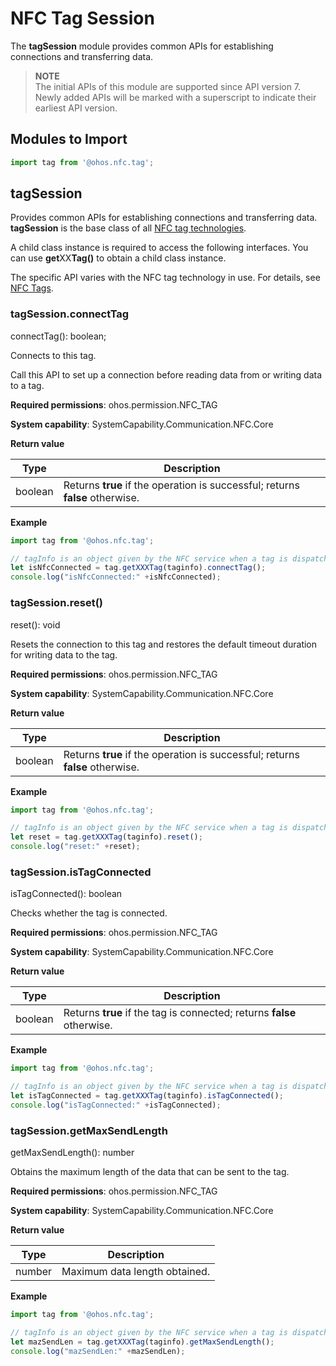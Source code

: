 # NFC Tag Session

The **tagSession** module provides common APIs for establishing connections and transferring data.

> **NOTE**<br>
> The initial APIs of this module are supported since API version 7. Newly added APIs will be marked with a superscript to indicate their earliest API version.

## **Modules to Import**

```js
import tag from '@ohos.nfc.tag';
```

## tagSession

Provides common APIs for establishing connections and transferring data. **tagSession** is the base class of all [NFC tag technologies](js-apis-nfctech.md).

A child class instance is required to access the following interfaces. You can use **get**XX**Tag()** to obtain a child class instance.

The specific API varies with the NFC tag technology in use. For details, see [NFC Tags](js-apis-nfcTag.md).

### tagSession.connectTag

connectTag(): boolean;

Connects to this tag.

Call this API to set up a connection before reading data from or writing data to a tag.

**Required permissions**: ohos.permission.NFC_TAG

**System capability**: SystemCapability.Communication.NFC.Core

**Return value**

| **Type**| **Description**                            |
| ------------------ | --------------------------|
| boolean  | Returns **true** if the operation is successful; returns **false** otherwise.|

**Example**

```js
import tag from '@ohos.nfc.tag';

// tagInfo is an object given by the NFC service when a tag is dispatched.
let isNfcConnected = tag.getXXXTag(taginfo).connectTag(); 
console.log("isNfcConnected:" +isNfcConnected);
```

### tagSession.reset()

reset(): void

Resets the connection to this tag and restores the default timeout duration for writing data to the tag.

**Required permissions**: ohos.permission.NFC_TAG

**System capability**: SystemCapability.Communication.NFC.Core

**Return value**

| **Type**| **Description**                            |
| ------------------ | --------------------------|
| boolean  | Returns **true** if the operation is successful; returns **false** otherwise.|

**Example**

```js
import tag from '@ohos.nfc.tag';

// tagInfo is an object given by the NFC service when a tag is dispatched.
let reset = tag.getXXXTag(taginfo).reset(); 
console.log("reset:" +reset);
```

### tagSession.isTagConnected

isTagConnected(): boolean

Checks whether the tag is connected.

**Required permissions**: ohos.permission.NFC_TAG

**System capability**: SystemCapability.Communication.NFC.Core

**Return value**

| **Type**| **Description**                            |
| ------------------ | --------------------------|
| boolean  | Returns **true** if the tag is connected; returns **false** otherwise.|

**Example**

```js
import tag from '@ohos.nfc.tag';

// tagInfo is an object given by the NFC service when a tag is dispatched.
let isTagConnected = tag.getXXXTag(taginfo).isTagConnected(); 
console.log("isTagConnected:" +isTagConnected);
```

### tagSession.getMaxSendLength

getMaxSendLength(): number

Obtains the maximum length of the data that can be sent to the tag.

**Required permissions**: ohos.permission.NFC_TAG

**System capability**: SystemCapability.Communication.NFC.Core

**Return value**

| **Type**| **Description**                            |
| ------------------ | --------------------------|
| number  | Maximum data length obtained.|

**Example**

```js
import tag from '@ohos.nfc.tag';

// tagInfo is an object given by the NFC service when a tag is dispatched.
let mazSendLen = tag.getXXXTag(taginfo).getMaxSendLength(); 
console.log("mazSendLen:" +mazSendLen);
```
